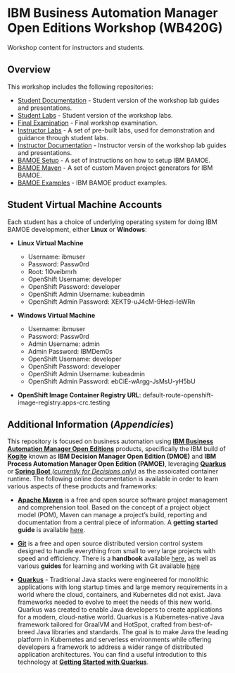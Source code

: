 # IBM Business Automation Manager Open Editions Workshop (WB420G)
Workshop content for instructors and students.

## Overview
This workshop includes the following repositories:

- [Student Documentation](https://github.com/bamoe-workshop/student-documents) - Student version of the workshop lab guides and presentations.
- [Student Labs](https://github.com/bamoe-workshop/student-labs) - Student version of the workshop labs.
- [Final Examination](https://github.com/bamoe-workshop/student-examination) - Final workshop examination.
- [Instructor Labs](https://github.com/bamoe-workshop/instructor-labs) - A set of pre-built labs, used for demonstration and guidance through student labs.
- [Instructor Documentation](https://github.com/bamoe-workshop/instructor-documents) - Instructor versin of the workshop lab guides and presentations.
- [BAMOE Setup](https://github.com/bamoe-workshop/bamoe-setup) - A set of instructions on how to setup IBM BAMOE.
- [BAMOE Maven](https://github.com/bamoe-workshop/bamoe-maven) - A set of custom Maven project generators for IBM BAMOE.
- [BAMOE Examples](https://github.com/bamoe-workshop/bamoe-examples) - IBM BAMOE product examples.

## Student Virtual Machine Accounts
Each student has a choice of underlying operating system for doing IBM BAMOE development, either **Linux** or **Windows**:

  - **Linux Virtual Machine**
    - Username: ibmuser
    - Password: Passw0rd
    - Root: 1l0veibmrh
    - OpenShift Username: developer
    - OpenShift Password: developer
    - OpenShift Admin Username: kubeadmin
    - OpenShift Admin Password: XEKT9-uJ4cM-9Hezi-IeWRn

  - **Windows Virtual Machine**
    - Username: ibmuser
    - Password: Passw0rd
    - Admin Username: admin
    - Admin Password: IBMDem0s
    - OpenShift Username: developer
    - OpenShift Password: developer
    - OpenShift Admin Username: kubeadmin
    - OpenShift Admin Password: ebCiE-wArgg-JsMsU-yH5bU

  - **OpenShift Image Container Registry URL**: default-route-openshift-image-registry.apps-crc.testing

## Additional Information (*Appendicies*)
This repository is focused on business automation using [**IBM Business Automation Manager Open Editions**](https://www.ibm.com/docs/en/ibamoe/9.2.x) products, specifically the IBM build of [**Kogito**](https://kogito.kie.org/) known as **IBM Decision Manager Open Edition (DMOE)** and **IBM Process Automation Manager Open Edition (PAMOE)**, leveraging [**Quarkus**](https://quarkus.io/) or [**Spring Boot** _(currently for Decisions only)_](https://spring.io/) as the assoicated container runtime.  The following online documentation is available in order to learn various aspects of these products and frameworks:

- [**Apache Maven**](https://maven.apache.org/) is a free and open source software project management and comprehension tool. Based on  the concept of a project object model (POM), Maven can manage a project’s build, reporting and documentation from a central piece of  information. A **getting started guide** is available [here](http://maven.apache.org/guides/getting-started/).

- [**Git**](https://git-scm.com//) is a free and open source distributed version control system designed to handle everything from small to very large projects with speed and efficiency. There is a **handbook** available [here](https://guides.github.com/introduction/git-handbook/), as well as various **guides** for learning and working with Git available [here](https://guides.github.com/)

- [**Quarkus**](https://quarkus.io/) - Traditional Java stacks were engineered for monolithic applications with long startup times and large memory requirements in a world where the cloud, containers, and Kubernetes did not exist. Java frameworks needed to evolve to meet the needs of this new world.  Quarkus was created to enable Java developers to create applications for a modern, cloud-native world. Quarkus is a Kubernetes-native Java framework tailored for GraalVM and HotSpot, crafted from best-of-breed Java libraries and standards. The goal is to make Java the leading platform in Kubernetes and serverless environments while offering developers a framework to address a wider range of distributed application architectures.  You can find a useful introdution to this technology at [**Getting Started with Quarkus**](https://quarkus.io/get-started/).
